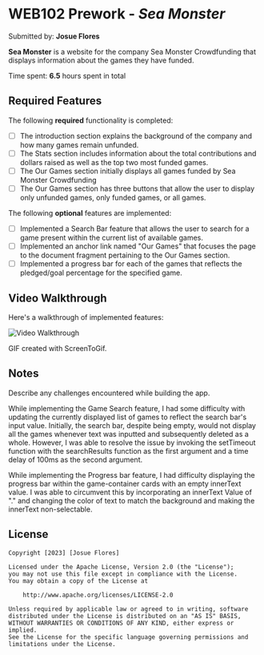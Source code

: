 # WEB102 Prework - *Sea Monster*

Submitted by: **Josue Flores**

**Sea Monster** is a website for the company Sea Monster Crowdfunding that displays information about the games they have funded.

Time spent: **6.5** hours spent in total

## Required Features

The following **required** functionality is completed:

* [ ] The introduction section explains the background of the company and how many games remain unfunded.
* [ ] The Stats section includes information about the total contributions and dollars raised as well as the top two most funded games.
* [ ] The Our Games section initially displays all games funded by Sea Monster Crowdfunding
* [ ] The Our Games section has three buttons that allow the user to display only unfunded games, only funded games, or all games.

The following **optional** features are implemented:


* [ ] Implemented a Search Bar feature that allows the user to search for a game present within the current list of available games.
* [ ] Implemented an anchor link named "Our Games" that focuses the page to the document fragment pertaining to the Our Games section.
* [ ] Implemented a progress bar for each of the games that reflects the pledged/goal percentage for the specified game.

## Video Walkthrough

Here's a walkthrough of implemented features:

<img src='./assets/SeaMonsterGIF.gif' title='Video Walkthrough' width='' alt='Video Walkthrough' />

<!-- Replace this with whatever GIF tool you used! -->
GIF created with ScreenToGif.  
<!-- Recommended tools:
[Kap](https://getkap.co/) for macOS
[ScreenToGif](https://www.screentogif.com/) for Windows
[peek](https://github.com/phw/peek) for Linux. -->

## Notes

Describe any challenges encountered while building the app.

While implementing the Game Search feature, I had some difficulty with updating the currently displayed list of games to reflect the search bar's input value. Initially, the search bar, despite being empty, would not display all the games whenever text was inputted and subsequently deleted as a whole. However, I was able to resolve the issue by invoking the setTimeout function with the searchResults function as the first argument and a time delay of 100ms as the second argument.

While implementing the Progress bar feature, I had difficulty displaying the progress bar within the game-container cards with an empty innerText value. I was able to circumvent this by incorporating an innerText Value of "." and changing the color of text to match the background and making the innerText non-selectable.

## License

    Copyright [2023] [Josue Flores]

    Licensed under the Apache License, Version 2.0 (the "License");
    you may not use this file except in compliance with the License.
    You may obtain a copy of the License at

        http://www.apache.org/licenses/LICENSE-2.0

    Unless required by applicable law or agreed to in writing, software
    distributed under the License is distributed on an "AS IS" BASIS,
    WITHOUT WARRANTIES OR CONDITIONS OF ANY KIND, either express or implied.
    See the License for the specific language governing permissions and
    limitations under the License.
